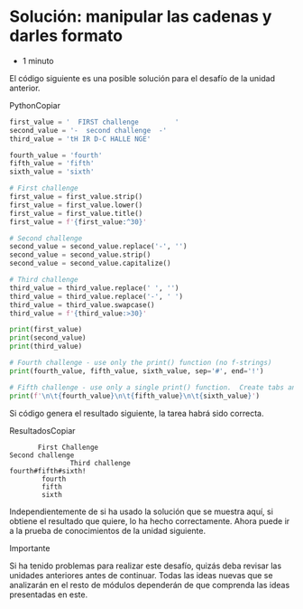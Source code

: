 # Solución: manipular las cadenas y darles formato

- 1 minuto

El código siguiente es una posible solución para el desafío de la unidad anterior.

PythonCopiar

```python
first_value = '  FIRST challenge         '
second_value = '-  second challenge  -'
third_value = 'tH IR D-C HALLE NGE'

fourth_value = 'fourth'
fifth_value = 'fifth'
sixth_value = 'sixth'

# First challenge
first_value = first_value.strip()
first_value = first_value.lower()
first_value = first_value.title()
first_value = f'{first_value:^30}'

# Second challenge
second_value = second_value.replace('-', '')
second_value = second_value.strip()
second_value = second_value.capitalize()

# Third challenge
third_value = third_value.replace(' ', '')
third_value = third_value.replace('-', ' ')
third_value = third_value.swapcase()
third_value = f'{third_value:>30}'

print(first_value)
print(second_value)
print(third_value)

# Fourth challenge - use only the print() function (no f-strings)
print(fourth_value, fifth_value, sixth_value, sep='#', end='!')

# Fifth challenge - use only a single print() function.  Create tabs and new lines using f-strings.
print(f'\n\t{fourth_value}\n\t{fifth_value}\n\t{sixth_value}')
```

Si código genera el resultado siguiente, la tarea habrá sido correcta.

ResultadosCopiar

```output
       First Challenge        
Second challenge
               Third challenge
fourth#fifth#sixth!
        fourth
        fifth
        sixth
```

Independientemente de si ha usado la solución que se muestra aquí, si obtiene el resultado que quiere, lo ha hecho correctamente. Ahora puede ir a la prueba de conocimientos de la unidad siguiente.

 Importante

Si ha tenido problemas para realizar este desafío, quizás deba revisar las unidades anteriores antes de continuar. Todas las ideas nuevas que se analizarán en el resto de módulos dependerán de que comprenda las ideas presentadas en este.



